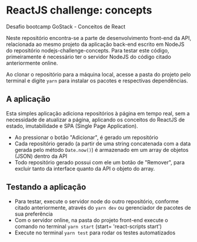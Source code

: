 # ReactJS challenge: concepts
Desafio bootcamp GoStack - Conceitos de React

Neste repositório encontra-se a parte de desenvolvimento front-end da API, relacionada ao mesmo projeto da aplicação back-end
escrito em NodeJS do repositório nodejs-challenge-concepts. Para testar este código, primeiramente é necessário ter o servidor NodeJS
do código citado anteriormente online.

Ao clonar o repositório para a máquina local, acesse a pasta do projeto pelo terminal e digite `yarn` para instalar os pacotes e
respectivas dependências. 


## A aplicação

Esta simples aplicação adiciona repositórios à página em tempo real, sem a necessidade de atualizar a página, aplicando os conceitos 
do ReactJS de estado, imutabilidade e SPA (Single Page Application).

- Ao pressionar o botão "Adicionar", é gerado um repositório
- Cada repositório gerado (a partir de uma string concatenada com a data gerada pelo método `Date.now()`) é armazenado em um array de 
objetos (JSON) dentro da API
- Todo repositório gerado possui com ele um botão de "Remover", para excluir tanto da interface quanto da API o objeto do array.

## Testando a aplicação

- Para testar, execute o servidor node do outro repositório, conforme citado anteriormente, através do `yarn dev` ou gerenciador de pacotes
de sua preferência
- Com o servidor online, na pasta do projeto front-end execute o comando no terminal `yarn start` (start= 'react-scripts start')
- Execute no terminal `yarn test` para rodar os testes automatizados
